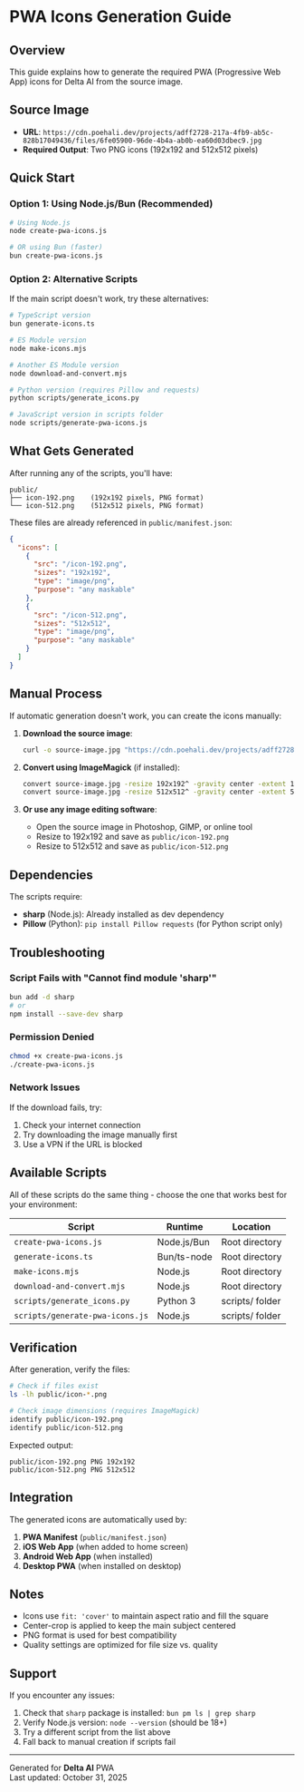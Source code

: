 # PWA Icons Generation Guide

## Overview

This guide explains how to generate the required PWA (Progressive Web App) icons for Delta AI from the source image.

## Source Image

- **URL**: `https://cdn.poehali.dev/projects/adff2728-217a-4fb9-ab5c-828b17049436/files/6fe05900-96de-4b4a-ab0b-ea60d03dbec9.jpg`
- **Required Output**: Two PNG icons (192x192 and 512x512 pixels)

## Quick Start

### Option 1: Using Node.js/Bun (Recommended)

```bash
# Using Node.js
node create-pwa-icons.js

# OR using Bun (faster)
bun create-pwa-icons.js
```

### Option 2: Alternative Scripts

If the main script doesn't work, try these alternatives:

```bash
# TypeScript version
bun generate-icons.ts

# ES Module version
node make-icons.mjs

# Another ES Module version
node download-and-convert.mjs

# Python version (requires Pillow and requests)
python scripts/generate_icons.py

# JavaScript version in scripts folder
node scripts/generate-pwa-icons.js
```

## What Gets Generated

After running any of the scripts, you'll have:

```
public/
├── icon-192.png    (192x192 pixels, PNG format)
└── icon-512.png    (512x512 pixels, PNG format)
```

These files are already referenced in `public/manifest.json`:

```json
{
  "icons": [
    {
      "src": "/icon-192.png",
      "sizes": "192x192",
      "type": "image/png",
      "purpose": "any maskable"
    },
    {
      "src": "/icon-512.png",
      "sizes": "512x512",
      "type": "image/png",
      "purpose": "any maskable"
    }
  ]
}
```

## Manual Process

If automatic generation doesn't work, you can create the icons manually:

1. **Download the source image**:
   ```bash
   curl -o source-image.jpg "https://cdn.poehali.dev/projects/adff2728-217a-4fb9-ab5c-828b17049436/files/6fe05900-96de-4b4a-ab0b-ea60d03dbec9.jpg"
   ```

2. **Convert using ImageMagick** (if installed):
   ```bash
   convert source-image.jpg -resize 192x192^ -gravity center -extent 192x192 public/icon-192.png
   convert source-image.jpg -resize 512x512^ -gravity center -extent 512x512 public/icon-512.png
   ```

3. **Or use any image editing software**:
   - Open the source image in Photoshop, GIMP, or online tool
   - Resize to 192x192 and save as `public/icon-192.png`
   - Resize to 512x512 and save as `public/icon-512.png`

## Dependencies

The scripts require:

- **sharp** (Node.js): Already installed as dev dependency
- **Pillow** (Python): `pip install Pillow requests` (for Python script only)

## Troubleshooting

### Script Fails with "Cannot find module 'sharp'"

```bash
bun add -d sharp
# or
npm install --save-dev sharp
```

### Permission Denied

```bash
chmod +x create-pwa-icons.js
./create-pwa-icons.js
```

### Network Issues

If the download fails, try:
1. Check your internet connection
2. Try downloading the image manually first
3. Use a VPN if the URL is blocked

## Available Scripts

All of these scripts do the same thing - choose the one that works best for your environment:

| Script | Runtime | Location |
|--------|---------|----------|
| `create-pwa-icons.js` | Node.js/Bun | Root directory |
| `generate-icons.ts` | Bun/ts-node | Root directory |
| `make-icons.mjs` | Node.js | Root directory |
| `download-and-convert.mjs` | Node.js | Root directory |
| `scripts/generate_icons.py` | Python 3 | scripts/ folder |
| `scripts/generate-pwa-icons.js` | Node.js | scripts/ folder |

## Verification

After generation, verify the files:

```bash
# Check if files exist
ls -lh public/icon-*.png

# Check image dimensions (requires ImageMagick)
identify public/icon-192.png
identify public/icon-512.png
```

Expected output:
```
public/icon-192.png PNG 192x192
public/icon-512.png PNG 512x512
```

## Integration

The generated icons are automatically used by:

1. **PWA Manifest** (`public/manifest.json`)
2. **iOS Web App** (when added to home screen)
3. **Android Web App** (when installed)
4. **Desktop PWA** (when installed on desktop)

## Notes

- Icons use `fit: 'cover'` to maintain aspect ratio and fill the square
- Center-crop is applied to keep the main subject centered
- PNG format is used for best compatibility
- Quality settings are optimized for file size vs. quality

## Support

If you encounter any issues:

1. Check that `sharp` package is installed: `bun pm ls | grep sharp`
2. Verify Node.js version: `node --version` (should be 18+)
3. Try a different script from the list above
4. Fall back to manual creation if scripts fail

---

Generated for **Delta AI** PWA  
Last updated: October 31, 2025
